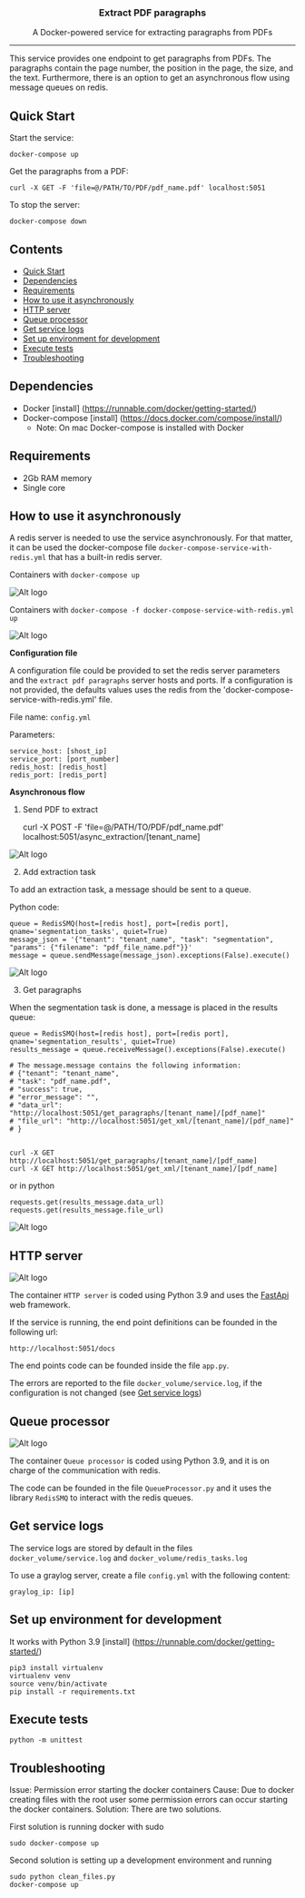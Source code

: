 <h3 align="center">Extract PDF paragraphs</h3>
<p align="center">A Docker-powered service for extracting paragraphs from PDFs</p>

---

This service provides one endpoint to get paragraphs from PDFs. The paragraphs
contain the page number, the position in the page, the size, and the text. Furthermore, there is 
an option to get an asynchronous flow using message queues on redis.

## Quick Start
Start the service:

    docker-compose up

Get the paragraphs from a PDF:

    curl -X GET -F 'file=@/PATH/TO/PDF/pdf_name.pdf' localhost:5051

To stop the server:

    docker-compose down

## Contents
- [Quick Start](#quick-start)
- [Dependencies](#dependencies)
- [Requirements](#requirements)
- [How to use it asynchronously](#how-to-use-it-asynchronously)
- [HTTP server](#http-server)
- [Queue processor](#queue-processor)
- [Get service logs](#get-service-logs)
- [Set up environment for development](#set-up-environment-for-development)
- [Execute tests](#execute-tests)
- [Troubleshooting](#troubleshooting)


## Dependencies
* Docker [install] (https://runnable.com/docker/getting-started/)
* Docker-compose [install] (https://docs.docker.com/compose/install/)
    * Note: On mac Docker-compose is installed with Docker
    

## Requirements

* 2Gb RAM memory
* Single core
  
## How to use it asynchronously

A redis server is needed to use the service asynchronously. For that matter, it can be used the 
docker-compose file `docker-compose-service-with-redis.yml` that has a built-in 
redis server.

Containers with `docker-compose up`

![Alt logo](readme_pictures/docker_compose_up.png?raw=true "docker-compose up")

Containers with `docker-compose -f docker-compose-service-with-redis.yml up`

![Alt logo](readme_pictures/docker_compose_redis.png?raw=true "docker-compose -f docker-compose-service-with-redis.yml up")


<b>Configuration file</b>

A configuration file could be provided to set the redis server parameters
and the `extract pdf paragraphs` server hosts and ports. If a configuration is not provided,
the defaults values uses the redis from the 'docker-compose-service-with-redis.yml' 
file.

File name: `config.yml`

Parameters:

    service_host: [shost_ip]
    service_port: [port_number]
    redis_host: [redis_host]
    redis_port: [redis_port]

<b>Asynchronous flow</b>

1. Send PDF to extract

    curl -X POST -F 'file=@/PATH/TO/PDF/pdf_name.pdf' localhost:5051/async_extraction/[tenant_name]

![Alt logo](readme_pictures/send_materials.png?raw=true "Send PDF to extract")


2. Add extraction task

To add an extraction task, a message should be sent to a queue.

Python code:

    queue = RedisSMQ(host=[redis host], port=[redis port], qname='segmentation_tasks', quiet=True)
    message_json = '{"tenant": "tenant_name", "task": "segmentation", "params": {"filename": "pdf_file_name.pdf"}}'
    message = queue.sendMessage(message_json).exceptions(False).execute()


![Alt logo](readme_pictures/extraction.png?raw=true "Add extraction task")

3. Get paragraphs

When the segmentation task is done, a message is placed in the results queue:

    queue = RedisSMQ(host=[redis host], port=[redis port], qname='segmentation_results', quiet=True)
    results_message = queue.receiveMessage().exceptions(False).execute()

    # The message.message contains the following information:
    # {"tenant": "tenant_name", 
    # "task": "pdf_name.pdf", 
    # "success": true, 
    # "error_message": "", 
    # "data_url": "http://localhost:5051/get_paragraphs/[tenant_name]/[pdf_name]"
    # "file_url": "http://localhost:5051/get_xml/[tenant_name]/[pdf_name]"
    # }


    curl -X GET http://localhost:5051/get_paragraphs/[tenant_name]/[pdf_name]
    curl -X GET http://localhost:5051/get_xml/[tenant_name]/[pdf_name]

or in python

    requests.get(results_message.data_url)
    requests.get(results_message.file_url)

![Alt logo](readme_pictures/get_paragraphs.png?raw=true "Get paragraphs")

## HTTP server

![Alt logo](readme_pictures/http_server.png?raw=true "HTTP server")

The container `HTTP server` is coded using Python 3.9 and uses the [FastApi](https://fastapi.tiangolo.com/) web framework.

If the service is running, the end point definitions can be founded in the following url:

    http://localhost:5051/docs

The end points code can be founded inside the file `app.py`.

The errors are reported to the file `docker_volume/service.log`, if the configuration is not changed (see [Get service logs](#get-service-logs))


## Queue processor

![Alt logo](readme_pictures/queue_processor.png?raw=true "Queue processor")

The container `Queue processor` is coded using Python 3.9, and it is on charge of the communication with redis. 

The code can be founded in the file `QueueProcessor.py` and it uses the library `RedisSMQ` to interact with the 
redis queues.

## Get service logs

The service logs are stored by default in the files `docker_volume/service.log` and `docker_volume/redis_tasks.log`

To use a graylog server, create a file `config.yml` with the following content:

    graylog_ip: [ip]

## Set up environment for development

It works with Python 3.9 [install] (https://runnable.com/docker/getting-started/)

    pip3 install virtualenv
    virtualenv venv
    source venv/bin/activate
    pip install -r requirements.txt

## Execute tests

    python -m unittest

## Troubleshooting

Issue: Permission error starting the docker containers
Cause: Due to docker creating files with the root user some permission errors can occur starting the docker containers.
Solution: There are two solutions. 

First solution is running docker with sudo

    sudo docker-compose up 

Second solution is setting up a development environment and running 

    sudo python clean_files.py
    docker-compose up 
